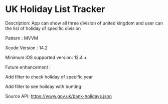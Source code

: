 # UK Holiday List Tracker

Description: App can show all three division of united kingdom and user can the list of holiday 
             of specific division
             
Pattern : MVVM

Xcode Version : 14.2

Minimum iOS supported version: 12.4 + 

Future enhancement :

Add filter to check holiday of specific year

Add filter to see hoilday with bunting

Source API: https://www.gov.uk/bank-holidays.json

